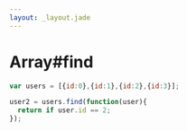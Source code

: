 ```yaml
---
layout: _layout.jade
---
```



# Array#find


```js
var users = [{id:0},{id:1},{id:2},{id:3}];

user2 = users.find(function(user){
  return if user.id == 2;
});
```
